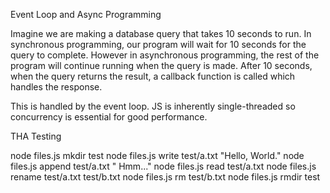 Event Loop and Async Programming

Imagine we are making a database query that takes 10 seconds to run. In synchronous programming, our program will wait for 10 seconds for the query to complete. However in asynchronous programming, the rest of the program will continue running when the query is made. After 10 seconds, when the query returns the result, a callback function is called which handles the response.

This is handled by the event loop. JS is inherently single-threaded so concurrency is essential for good performance.

THA Testing

node files.js mkdir test
node files.js write test/a.txt "Hello, World."
node files.js append test/a.txt " Hmm..."
node files.js read test/a.txt
node files.js rename test/a.txt test/b.txt
node files.js rm test/b.txt
node files.js rmdir test